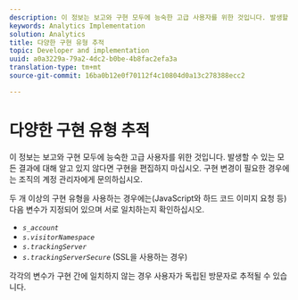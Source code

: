 ```yaml
---
description: 이 정보는 보고와 구현 모두에 능숙한 고급 사용자를 위한 것입니다. 발생할 수 있는 모든 결과에 대해 알고 있지 않다면 구현을 편집하지 마십시오. 구현 변경이 필요한 경우에는 조직의 계정 관리자에게 문의하십시오.
keywords: Analytics Implementation
solution: Analytics
title: 다양한 구현 유형 추적
topic: Developer and implementation
uuid: a0a3229a-79a2-4dc2-b0be-4b8fac2efa3a
translation-type: tm+mt
source-git-commit: 16ba0b12e0f70112f4c10804d0a13c278388ecc2

---
```



# 다양한 구현 유형 추적

이 정보는 보고와 구현 모두에 능숙한 고급 사용자를 위한 것입니다. 발생할 수 있는 모든 결과에 대해 알고 있지 않다면 구현을 편집하지 마십시오. 구현 변경이 필요한 경우에는 조직의 계정 관리자에게 문의하십시오.

두 개 이상의 구현 유형을 사용하는 경우에는(JavaScript와 하드 코드 이미지 요청 등) 다음 변수가 지정되어 있으며 서로 일치하는지 확인하십시오.

* *`s_account`*
* *`s.visitorNamespace`*
* *`s.trackingServer`*
* *`s.trackingServerSecure`* (SSL을 사용하는 경우)

각각의 변수가 구현 간에 일치하지 않는 경우 사용자가 독립된 방문자로 추적될 수 있습니다.
